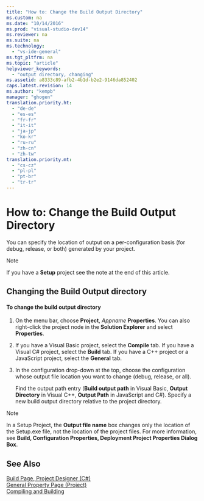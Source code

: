 ```yaml
---
title: "How to: Change the Build Output Directory"
ms.custom: na
ms.date: "10/14/2016"
ms.prod: "visual-studio-dev14"
ms.reviewer: na
ms.suite: na
ms.technology: 
  - "vs-ide-general"
ms.tgt_pltfrm: na
ms.topic: "article"
helpviewer_keywords: 
  - "output directory, changing"
ms.assetid: a8333c89-afb2-4b1d-b2e2-9146da852402
caps.latest.revision: 14
ms.author: "kempb"
manager: "ghogen"
translation.priority.ht: 
  - "de-de"
  - "es-es"
  - "fr-fr"
  - "it-it"
  - "ja-jp"
  - "ko-kr"
  - "ru-ru"
  - "zh-cn"
  - "zh-tw"
translation.priority.mt: 
  - "cs-cz"
  - "pl-pl"
  - "pt-br"
  - "tr-tr"
---
```

# How to: Change the Build Output Directory
You can specify the location of output on a per-configuration basis (for debug, release, or both) generated by your project.  
  
> [!NOTE]
>  If you have a **Setup** project see the note at the end of this article.  
  
## Changing the Build Output directory  
  
#### To change the build output directory  
  
1.  On the menu bar, choose **Project**, *Appname* **Properties**. You can also right-click the project node in the **Solution Explorer** and select **Properties**.  
  
2.  If you have a Visual Basic project, select the **Compile** tab. If you have a Visual C# project, select the **Build** tab. If you have a C++ project or a JavaScript project, select the **General** tab.  
  
3.  In the configuration drop-down at the top, choose the configuration whose output file location you want to change (debug, release, or all).  
  
     Find the output path entry (**Build output path** in Visual Basic, **Output Directory** in Visual C++, **Output Path** in JavaScript and C#). Specify a new build output directory relative to the project directory.  
  
> [!NOTE]
>  In a Setup Project, the **Output file name** box changes only the location of the Setup.exe file, not the location of the project files. For more information, see **Build, Configuration Properties, Deployment Project Properties Dialog Box**.  
  
## See Also  
 [Build Page, Project Designer (C#)](../reference/build-page--project-designer--csharp-.md)   
 [General Property Page (Project)](../Topic/General%20Property%20Page%20\(Project\).md)   
 [Compiling and Building](../ide/compiling-and-building-in-visual-studio.md)